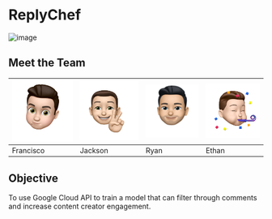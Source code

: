 # ReplyChef

![image](images/banner.png)

## Meet the Team

<img src="/images/cisco.png" width="175" /> | <img src="/images/jackson.png" width="175" /> | <img src="/images/ryan.png" width="175" /> | <img src="images/ethan.png" width="175" />
-- | -- | -- | --
Francisco | Jackson | Ryan | Ethan

## Objective

To use Google Cloud API to train a model that can filter through comments and increase content creator engagement.
